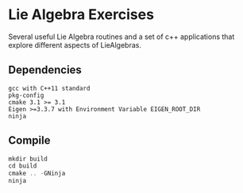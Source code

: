 # Lie Algebra Exercises

Several useful Lie Algebra routines and a set of c++ applications that explore different aspects of LieAlgebras.

## Dependencies

```
gcc with C++11 standard
pkg-config
cmake 3.1 >= 3.1
Eigen >=3.3.7 with Environment Variable EIGEN_ROOT_DIR
ninja
```

## Compile

```c
mkdir build
cd build
cmake .. -GNinja
ninja
```